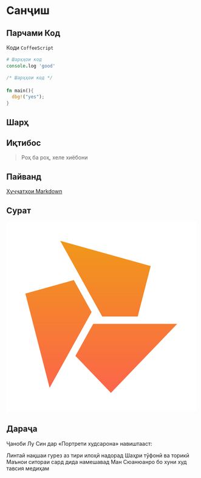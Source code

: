 [Шарҳҳои глобалии Markdown]:#

# Санҷиш

## Парчами Код

Коди `CoffeeScript`

```coffee
# Шарҳҳои код
console.log 'good'


```

```rust
/* Шарҳҳои код */

fn main(){
  dbg!("yes");
}
```

## Шарҳ

<!-- HTML 注释 --> 

<!-- 多行注释 --> 

## Иқтибос

> Роҳ ба роҳ, хеле хиёбони

## Пайванд

[Ҳуҷҷатҳои Markdown](https://github.com/xxai-art/xxai-art-md)

## Сурат

![Шиносоии бренди xxAI.Art](https://raw.githubusercontent.com/xxai-art/web/main/file/svg/logo.svg)

## Дараҷа

Ҷаноби Лу Син дар «Портрети худсарона» навиштааст:

  Линтай нақшаи гурез аз тири илоҳӣ надорад
  Шаҳри тӯфонӣ ва торикӣ
  Маънои ситораи сард дида намешавад
  Ман Сюанюанро бо хуни худ тавсия медиҳам
